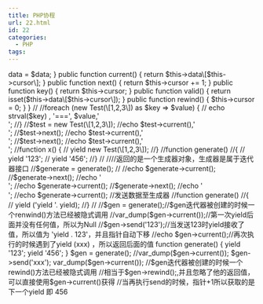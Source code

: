 ```yaml
---
title: PHP协程
url: 22.html
id: 22
categories:
  - PHP
tags:
---
```


<?php

//生成器和协程



class Test implements Iterator
{
    protected $data;

    protected $cursor = 0;

    public function __construct(array $data)
    {
        $this->data = $data;
    }

    public function current()
    {
        return $this->data\[$this->cursor\];
    }

    public function next()
    {
        return $this->cursor += 1;
    }

    public function key()
    {
        return $this->cursor;
    }

    public function valid()
    {
        return isset($this->data\[$this->cursor\]);
    }

    public function rewind()
    {
        $this->cursor = 0;
    }


}

//
//foreach (new Test(\[1,2,3\]) as $key => $value) {
//    echo strval($key) , '===', $value,'<br>';
//}


//$test = new Test(\[1,2,3\]);

//echo $test->current(),'<br>';
//$test->next();
//echo $test->current(),'<br>';
//$test->next();
//echo $test->current(),'<br>';


//function x() {
//    yield new Test(\[1,2,3\]);
//}


//function generate()
//{
//    yield '123';
//    yield '456';
//}
//
////返回的是一个生成器对象，生成器是属于迭代器接口
//$generate = generate();
//
//echo $generate->current();
//$generate->next();
//echo '<br>';
//echo $generate->current();
//$generate->next();
//echo '<br>';
//echo $generate->current();


//发送数据至生成器
//function generate()
//{
//    yield ('yield '. yield);
//}
//
//$gen = generate();//$gen迭代器被创建的时候一个renwind()方法已经被隐式调用
//var_dump($gen->current());//第一次yield后面并没有任何值，所以为Null
//$gen->send('123');//当发送123时yield接收了值，所以值为 'yield . 123'，并且指针自动下移
//echo $gen->current();//再次执行的时候遇到了yield (xxx) ，所以返回后面的值

function generate()
{
    yield '123';
    yield '456';
}
$gen = generate();
//var_dump($gen->current());
$gen->send('xxx');
var_dump($gen->current());

//$gen迭代器被创建的时候一个rewind()方法已经被隐式调用
//相当于$gen->rewind();,并且忽略了他的返回值，可以直接使用$gen->current()获得
//当再执行send的时候，指针+1所以获取的是下一个yield 即 456